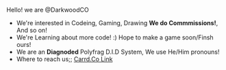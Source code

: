 Hello! we are @DarkwoodCO

- We're interested in Codeing, Gaming, Drawing __We do Commmissions!__, And so on!
- We're Learning about more code! :) Hope to make a game soon/Finsh ours!
- We are an __Diagnoded__ Polyfrag D.I.D System, We use He/Him pronouns!
- Where to reach us;; [Carrd.Co Link](https://darkwoodco.carrd.co/)

